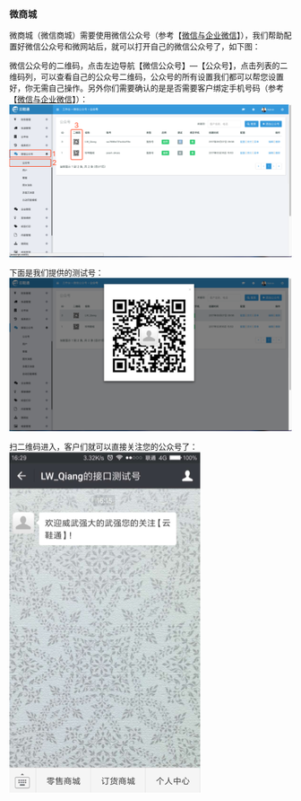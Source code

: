 ### 微商城

微商城（微信商城）需要使用微信公众号（参考【[微信与企业微信](/wei-xin-he-qi-ye-wei-xin.md)】），我们帮助配置好微信公众号和微网站后，就可以打开自己的微信公众号了，如下图：

微信公众号的二维码，点击左边导航【微信公众号】—【公众号】，点击列表的二维码列，可以查看自己的公众号二维码，公众号的所有设置我们都可以帮您设置好，你无需自己操作。另外你们需要确认的是是否需要客户绑定手机号码（参考【[微信与企业微信](/wei-xin-he-qi-ye-wei-xin.md)】）：![](/assets/wsc-2.png)

下面是我们提供的测试号：![](/assets/wsc-3.png)

扫二维码进入，客户们就可以直接关注您的公众号了：  
![](/assets/wsc-1.png)

